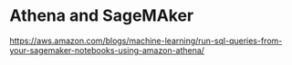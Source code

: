 # Athena and SageMAker

https://aws.amazon.com/blogs/machine-learning/run-sql-queries-from-your-sagemaker-notebooks-using-amazon-athena/
